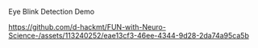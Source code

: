 Eye Blink Detection Demo




https://github.com/d-hackmt/FUN-with-Neuro-Science-/assets/113240252/eae13cf3-46ee-4344-9d28-2da74a95ca5b

